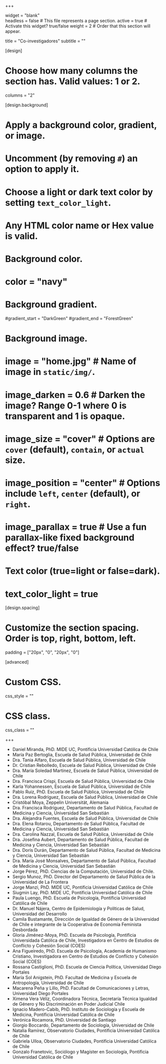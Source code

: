 +++

widget = "blank"  
headless = false  # This file represents a page section.
active = true  # Activate this widget? true/false
weight = 2  # Order that this section will appear.

title = "Co-investigadores"
subtitle = ""

[design]
  # Choose how many columns the section has. Valid values: 1 or 2.
  columns = "2"

[design.background]
  # Apply a background color, gradient, or image.
  #   Uncomment (by removing `#`) an option to apply it.
  #   Choose a light or dark text color by setting `text_color_light`.
  #   Any HTML color name or Hex value is valid.

  # Background color.
  # color = "navy"

  # Background gradient.
  #gradient_start = "DarkGreen"
  #gradient_end = "ForestGreen"

  # Background image.
  # image = "home.jpg"  # Name of image in `static/img/`.
  # image_darken = 0.6  # Darken the image? Range 0-1 where 0 is transparent and 1 is opaque.
  # image_size = "cover"  #  Options are `cover` (default), `contain`, or `actual` size.
  # image_position = "center"  # Options include `left`, `center` (default), or `right`.
  # image_parallax = true  # Use a fun parallax-like fixed background effect? true/false

  # Text color (true=light or false=dark).
  # text_color_light = true

[design.spacing]
  # Customize the section spacing. Order is top, right, bottom, left.
  padding = ["20px", "0", "20px", "0"]

[advanced]
 # Custom CSS.
 css_style = ""

 # CSS class.
 css_class = ""
 
+++

- Daniel Miranda, PhD. MIDE UC, Pontificia Universidad Católica de Chile
- María Paz Bertoglia, Escuela de Salud Pública, Universidad de Chile
- Dra. Tania Alfaro, Escuela de Salud Pública, Universidad de Chile
- Dr. Cristian Rebolledo, Escuela de Salud Pública, Universidad de Chile
- Dra. María Soledad Martinez, Escuela de Salud Pública, Universidad de Chile
- Dra. Francisca Crispi, Escuela de Salud Pública, Universidad de Chile
- Karla Yohannessen, Escuela de Salud Pública, Universidad de Chile
- Pablo Ruiz, PhD. Escuela de Salud Pública, Universidad de Chile
- Dra. Lorena Rodríguez, Escuela de Salud Pública, Universidad de Chile
- Cristóbal Moya, Zeppelin Universität, Alemania
- Dra. Francisca Rodriguez, Departamento de Salud Pública, Facultad de Medicina y Ciencia, Universidad San Sebastián
- Dra. Alejandra Fuentes, Escuela de Salud Pública, Universidad de Chile
- Dra. Elena Rotarou, Departamento de Salud Pública, Facultad de Medicina y Ciencia, Universidad San Sebastián
- Dra. Carolina Nazzal, Escuela de Salud Pública, Universidad de Chile
- Dra. Josefina Aubert, Departamento de Salud Pública, Facultad de Medicina y Ciencia, Universidad San Sebastián
- Dra. Doris Durán, Departamento de Salud Pública, Facultad de Medicina y Ciencia, Universidad San Sebastián
- Dra. María José Monsalves, Departamento de Salud Pública, Facultad de Medicina y Ciencia, Universidad San Sebastián
- Jorge Pérez, PhD. Ciencias de la Computación, Universidad de Chile.
- Sergio Munoz, PhD. Director del Departamento de Salud Pública de la Universidad de La Frontera
- Jorge Manzi, PhD. MIDE UC, Pontificia Universidad Católica de Chile
- Siugmin Lay, PhD. MIDE UC, Pontificia Universidad Católica de Chile
- Paula Luengo, PhD. Escuela de Psicología, Pontificia Universidad Católica de Chile
- Dr. Manuel Nájera, Centro de Epidemiología y Políticas de Salud, Universidad del Desarrollo
- Camila Bustamante, Dirección de Igualdad de Género de la Universidad de Chile e integrante de la Cooperativa de Economía Feminista Desbordada
- Gloria Jiménez-Moya, PhD. Escuela de Psicología, Pontificia Universidada Católica de Chile, Investigadora en Centro de Estudios de Conflicto y Cohesión Social (COES)
- Ana Figueiredo, PhD. Escuela de Psicología, Academia de Humanismo Cristiano, Investigadora en Centro de Estudios de Conflicto y Cohesión Social (COES)
- Rossana Castiglioni, PhD. Escuela de Ciencia Política, Universidad Diego Portales
- María Sol Anigstein, PhD. Facultad de Medicina y Escuela de Antropología, Universidad de Chile
- Macarena Peña y Lillo, PhD. Facultad de Comunicaciones y Letras, Universidad Diego Portales
- Ximena Vera Véliz, Coordinadora Técnica, Secretaría Técnica Igualdad de Género y No Discriminación en Poder Judicial Chile
- Ignacio Madero-Cabib, PhD. Instituto de Sociología y Escuela de Medicina, Pontificia Universidad Católica de Chile
- Verónica Rocamora, PhD. Universidad de Santiago
- Giorgio Boccardo, Departamento de Sociología, Universidad de Chile
- Natalia Ramírez, Observatorio Ciudades, Pontificia Universidad Católica de Chile
- Gabriela Ulloa, Observatorio Ciudades, Pontificia Universidad Católica de Chile
- Gonzalo Franetovic, Sociólogo y Magíster en Sociología, Pontificia Universidad Católica de Chile
